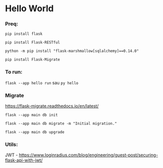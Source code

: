 # Hello World

### Preq:
`pip install flask`

`pip install Flask-RESTful`

`python -m pip install "flask-marshmallow[sqlalchemy]==0.14.0"`

`pip install Flask-Migrate`

### To run:
`flask --app hello run`
sau
`py hello`

### Migrate
https://flask-migrate.readthedocs.io/en/latest/

`flask --app main db init`

`flask --app main db migrate -m "Initial migration."`

`flask --app main db upgrade`

### Utils:
JWT - https://www.loginradius.com/blog/engineering/guest-post/securing-flask-api-with-jwt/



